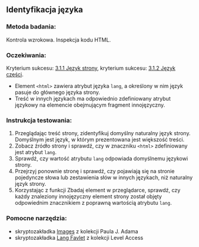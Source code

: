 ## Identyfikacja języka

### Metoda badania: 
Kontrola wzrokowa. Inspekcja kodu HTML. 

### Oczekiwania:
Kryterium sukcesu: [3.1.1 Język strony](https://wcag.lepszyweb.pl/#language-of-page), kryterium sukcesu: [3.1.2 Język części](https://wcag.lepszyweb.pl/#language-of-parts).

- Element `<html>` zawiera atrybut języka `lang`, a określony w nim język pasuje do głównego języka strony. 
- Treść w innych językach ma odpowiednio zdefiniowany atrybut językowy na elemencie obejmującym fragment innojęzyczny. 

### Instrukcja testowania: 
1.	Przeglądając treść strony, zidentyfikuj domyślny naturalny język strony. Domyślnym jest język, w którym prezentowana jest większość treści.
2.	Zobacz źródło strony i sprawdź, czy w znaczniku `<html>` zdefiniowany jest atrybut `lang`.
3.	Sprawdź, czy wartość atrybutu `lang` odpowiada domyślnemu językowi strony.
4.	Przejrzyj ponownie stronę i sprawdź, czy pojawiają się na stronie pojedyncze słowa lub zestawienia słów w innych językach, niż naturalny język strony.
5.	Korzystając z funkcji Zbadaj element w przeglądarce, sprawdź, czy każdy znaleziony innojęzyczny element strony został objęty odpowiednim znacznikiem z poprawną wartością atrybutu `lang`.

### Pomocne narzędzia:

- skryptozakładka [Images](http://pauljadam.com/bookmarklets/index.html)  z kolekcji Paula J. Adama
- skryptozakładka [Lang Favlet](https://labs.levelaccess.com/index.php/Category:Favlet) z kolekcji Level Access
